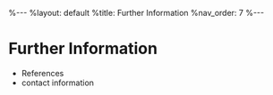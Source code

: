 %---
%layout: default
%title: Further Information
%nav_order: 7
%---

# Further Information

- References
- contact information
